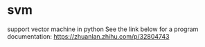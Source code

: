 # svm
support vector machine in python
See the link below for a program documentation: https://zhuanlan.zhihu.com/p/32804743

